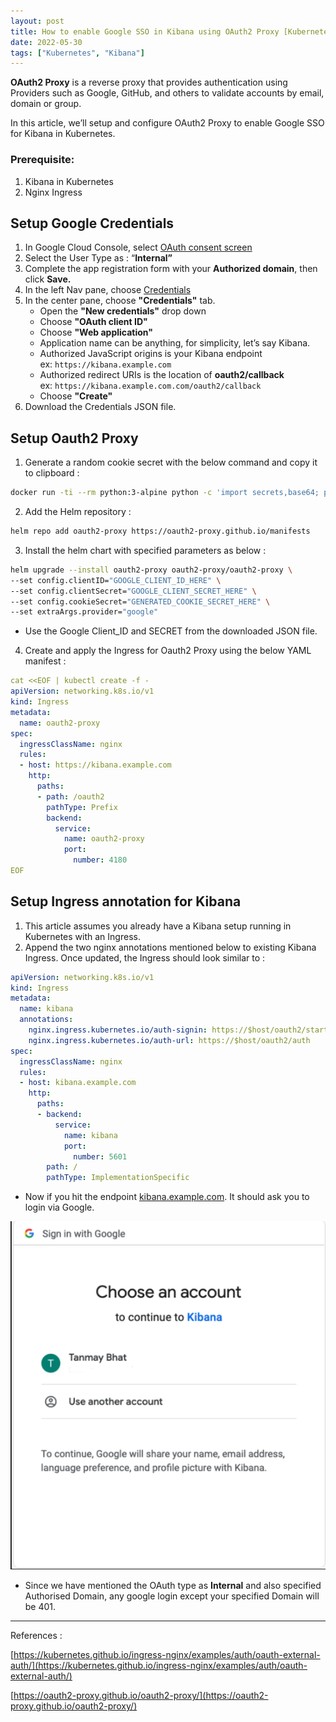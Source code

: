 ```yaml
---
layout: post
title: How to enable Google SSO in Kibana using OAuth2 Proxy [Kubernetes]
date: 2022-05-30
tags: ["Kubernetes", "Kibana"]
---
```


**OAuth2 Proxy** is a reverse proxy that provides authentication using Providers such as Google, GitHub, and others to validate accounts by email, domain or group.

In this article, we’ll setup and configure OAuth2 Proxy to enable Google SSO for Kibana in Kubernetes.

### Prerequisite:

1. Kibana in Kubernetes
2. Nginx Ingress

## Setup Google Credentials

1. In Google Cloud Console, select [OAuth consent screen](https://console.cloud.google.com/apis/credentials/consent)
2. Select the User Type as : “**Internal”**
3. Complete the app registration form with your ****Authorized domain****, then click **Save.**
4. In the left Nav pane, choose [Credentials](https://console.cloud.google.com/apis/credentials)
5. In the center pane, choose **"Credentials"** tab.
    - Open the **"New credentials"** drop down
    - Choose **"OAuth client ID"**
    - Choose **"Web application"**
    - Application name can be anything, for simplicity, let’s say Kibana.
    - Authorized JavaScript origins is your Kibana endpoint ex: `https://kibana.example.com`
    - Authorized redirect URIs is the location of **oauth2/callback** ex: `https://kibana.example.com.com/oauth2/callback`
    - Choose **"Create"**
6. Download the Credentials JSON file.

## Setup Oauth2 Proxy

1. Generate a random cookie secret with the below command and copy it to clipboard : 

```bash
docker run -ti --rm python:3-alpine python -c 'import secrets,base64; print(base64.b64encode(base64.b64encode(secrets.token_bytes(16))));'
```

2. Add the Helm repository : 

```bash
helm repo add oauth2-proxy https://oauth2-proxy.github.io/manifests
```

3. Install the helm chart with specified parameters as below : 

```bash
helm upgrade --install oauth2-proxy oauth2-proxy/oauth2-proxy \
--set config.clientID="GOOGLE_CLIENT_ID_HERE" \
--set config.clientSecret="GOOGLE_CLIENT_SECRET_HERE" \
--set config.cookieSecret="GENERATED_COOKIE_SECRET_HERE" \
--set extraArgs.provider="google"
```

- Use the Google Client_ID and SECRET from the downloaded JSON file.
4. Create and apply the Ingress for Oauth2 Proxy using the below YAML manifest : 

```yml
cat <<EOF | kubectl create -f -
apiVersion: networking.k8s.io/v1
kind: Ingress
metadata:
  name: oauth2-proxy
spec:
  ingressClassName: nginx
  rules:
  - host: https://kibana.example.com
    http:
      paths:
      - path: /oauth2
        pathType: Prefix
        backend:
          service:
            name: oauth2-proxy
            port:
              number: 4180
EOF
```

## Setup Ingress annotation for Kibana

1. This article assumes you already have a Kibana setup running in Kubernetes with an Ingress.
2. Append the two nginx annotations mentioned below to existing Kibana Ingress. Once updated, the Ingress should look similar to : 

```yml
apiVersion: networking.k8s.io/v1
kind: Ingress
metadata:
  name: kibana
  annotations:
    nginx.ingress.kubernetes.io/auth-signin: https://$host/oauth2/start?rd=$escaped_request_uri
    nginx.ingress.kubernetes.io/auth-url: https://$host/oauth2/auth
spec:
  ingressClassName: nginx
  rules:
  - host: kibana.example.com
    http:
      paths:
      - backend:
          service:
            name: kibana
            port:
              number: 5601
        path: /
        pathType: ImplementationSpecific
```

- Now if you hit the endpoint [kibana.example.com](http://kibana.example.com). It should ask you to login via Google.

![kibana-sso](/kibana-google.png)

- Since we have mentioned the OAuth type as **Internal** and also specified Authorised Domain, any google login except your specified Domain will be 401.

---

References : 

[https://kubernetes.github.io/ingress-nginx/examples/auth/oauth-external-auth/](https://kubernetes.github.io/ingress-nginx/examples/auth/oauth-external-auth/)

[https://oauth2-proxy.github.io/oauth2-proxy/](https://oauth2-proxy.github.io/oauth2-proxy/)